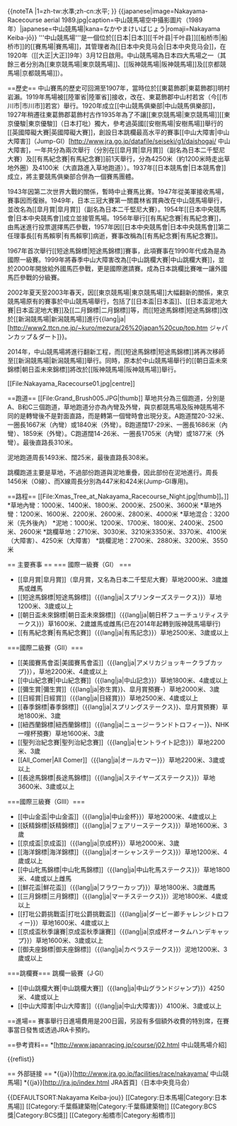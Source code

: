 {{noteTA
|1=zh-tw:水準;zh-cn:水平;
}}
{{japanese|image=Nakayama-Racecourse aerial 1989.jpg|caption=中山競馬場空中攝影圖片（1989年）|japanese=中山競馬場|kana=なかやまけいばじょう|romaji=Nakayama Keiba-jō}}
'''中山競馬場'''是一個位於[[日本|日本]][[千叶县|千叶县]][[船桥市|船桥市]]的[[賽馬場|賽馬場]]，其管理者為[[日本中央竞马会|日本中央竞马会]]，在1920年（[[大正|大正]]9年）3月12日啟用。中山競馬場為日本四大馬場之一（其餘三者分別為[[東京競馬場|東京競馬場]]、[[阪神競馬場|阪神競馬場]]及[[京都競馬場|京都競馬場]]）。

==歷史==
中山賽馬的歷史可回溯至1907年，當時位於[[東葛飾郡|東葛飾郡]]明村岩瀨。1919年馬場被[[陸軍省|陸軍省]]接收，改在、東葛飾郡中山村若宮（今[[市川市|市川市]]若宮）舉行。1920年成立[[中山競馬俱樂部|中山競馬俱樂部]]，1927年稍遷往東葛飾郡葛飾村古作1935年為了不讓[[東京競馬場|東京競馬場]][[東京優駿|東京優駿]]（日本打吡）獨大，參考過英國[[安樹馬場|安樹馬場]]舉行的[[英國障礙大賽|英國障礙大賽]]，創設日本跳欄最高水平的賽事[[中山大障害|中山大障害]]（Jump-GI）<ref>[http://www.jra.go.jp/datafile/seiseki/g1/daishogai/ 中山大障害]</ref>，一年共分為兩次舉行（分別在[[皐月賞|皐月賞]]（副名為日本二千堅尼大賽）及[[有馬紀念賽|有馬紀念賽]]前1天舉行，分為4250米（約1200米時走出草地外圈）及4100米（大直路進入草地跑道））。1937年[[日本競馬會|日本競馬會]]成立，將主要競馬俱樂部合併為一個賽馬團體。

1943年因第二次世界大戰的關係，暫時中止賽馬比賽。1947年從美軍接收馬場，賽事因而復辦。1949年，日本三冠大賽第一關農林省賞典改在中山競馬場舉行，並改名為[[皐月賞|皐月賞]]（副名為日本二千堅尼大賽）。1954年[[日本中央競馬會|日本中央競馬會]]成立並接管馬場。1956年舉行[[有馬紀念賽|有馬紀念賽]]，由馬迷進行投票選擇馬匹參戰，1957年因[[日本中央競馬會|日本中央競馬會]]第二任理事長[[有馬賴寧|有馬賴寧]]病逝，賽事改稱為[[有馬紀念賽|有馬紀念賽]]。

1967年首次舉行[[短途馬錦標|短途馬錦標]]賽事，此項賽事在1990年代成為是為國際一級賽。1999年將春季中山大障害改為[[中山跳欄大賽|中山跳欄大賽]]，並於2000年開放給外國馬匹參戰，更是國際邀請賽。成為日本跳欄比賽唯一讓外國馬匹參戰的分級賽。

2002年夏天至2003年春天，因[[東京競馬場|東京競馬場]]大幅翻新的關係，東京競馬場原有的賽事於中山競馬場舉行，包括了[[日本盃|日本盃]]、[[日本盃泥地大賽|日本盃泥地大賽]]及[[二月錦標|二月錦標]]等，而[[短途馬錦標|短途馬錦標]]改於[[新潟競馬場|新潟競馬場]]進行<ref>{{lang|ja|[http://www2.ttcn.ne.jp/~kuro/mezura/26%20japan%20cup/top.htm ジャパンカップ＆ダート]}}</ref>。

2014年，中山競馬場將進行翻新工程，而[[短途馬錦標|短途馬錦標]]將再次移師至[[新潟競馬場|新潟競馬場]]舉行。同時，原本於中山競馬場舉行的[[朝日盃未來錦標|朝日盃未來錦標]]將改於[[阪神競馬場|阪神競馬場]]舉行。

[[File:Nakayama_Racecourse01.jpg|centre]]

==跑道==
[[File:Grand_Brush005.JPG|thumb]]
草地共分為三個跑道，分別是A、B和C三個跑道，草地跑道分亦為內彎及外彎，與京都競馬場及阪神競馬場不同的是轉彎後不是對面直路，而是轉第一個彎時會出現分支。A跑道闊20-32米、一圈長1667米（內彎）或1840米（外彎）。B跑道闊17-29米、一圈長1686米（內彎）、1859米（外彎）。C跑道闊14-26米、一圈長1705米（內彎）或1877米（外彎）。最後直路長310米。

泥地跑道周長1493米、闊25米，最後直路長308米。

跳欄跑道主要是草地，不過部份跑道與泥地重疊，因此部份在泥地進行。周長1456米（O線）、而X線周長分別為447米和424米(Jump-GI專用)。

==路程==
[[File:Xmas_Tree_at_Nakayama_Racecourse_Night.jpg|thumb]]。]]
*草地內彎：1000米、1400米、1800米、2000米、2500米、3600米
*草地外彎：1200米、1600米、2200米、2600米、2800米、4000米
*草地混合：3200米（先外後內）
*泥地：1000米、1200米、1700米、1800米、2400米、2500米、2600米
*跳欄草地：2710米、3030米、3210米3350米、3370米、4100米（大障害）、4250米（大障害）
*跳欄泥地：2700米、2880米、3200米、3550米

== 主要赛事 ==
=== 國際一級賽（GI） ===
* [[皐月賞|皐月賞]]（皐月賞，又名為日本二千堅尼大賽）草地2000米、3歲雄馬或雌馬
* [[短途馬錦標|短途馬錦標]]（{{lang|ja|スプリンターズステークス}}）草地1200米、3歲或以上
* [[朝日盃未來錦標|朝日盃未來錦標]]（{{lang|ja|朝日杯フューチュリティステークス}}）草1600米、2歲雄馬或雌馬(已在2014年起轉到阪神競馬場舉行)
* [[有馬紀念賽|有馬紀念賽]]（{{lang|ja|有馬記念}}）草地2500米、3歲或以上

===國際二級賽（GII）===
* [[美國賽馬會盃|美國賽馬會盃]]（{{lang|ja|アメリカジョッキークラブカップ}}），草地2200米、4歲或以上
* [[中山紀念賽|中山紀念賽]]（{{lang|ja|中山記念}}）草地1800米、4歲或以上
* [[彌生賞|彌生賞]]（{{lang|ja|弥生賞}}、皐月賞預賽-）草地2000米、3歲
* [[日經賞|日經賞]]（{{lang|ja|日経賞}}）草地2500米、4歲或以上
* [[春季錦標|春季錦標]]（{{lang|ja|スプリングステークス}}、皐月賞預賽）草地1800米、3歲
* [[紐西蘭錦標|紐西蘭錦標]]（{{lang|ja|ニュージーランドトロフィー}}、NHK一哩杯預賽）草地1600米、3歲
* [[聖列治紀念賽|聖列治紀念賽]]（{{lang|ja|セントライト記念}}）草地2200米、3歲
* [[All_Comer|All Comer]]（{{lang|ja|オールカマー}}）草地2200米、3歲或以上
* [[長途馬錦標|長途馬錦標]]（{{lang|ja|ステイヤーズステークス}}）草地3600米、3歲或以上

===國際三級賽（GIII）===
* [[中山金盃|中山金盃]]（{{lang|ja|中山金杯}}）草地2000米、4歲或以上
* [[妖精錦標|妖精錦標]]（{{lang|ja|フェアリーステークス}}）草地1600米、3歲
* [[京成盃|京成盃]]（{{lang|ja|京成杯}}）草地2000米、3歲
* [[海洋錦標|海洋錦標]]（{{lang|ja|オーシャンステークス}}）草地1200米、4歲或以上
* [[中山牝馬錦標|中山牝馬錦標]]（{{lang|ja|中山牝馬ステークス}}）草地1800米、4歲或以上雌馬
* [[鮮花盃|鮮花盃]]（{{lang|ja|フラワーカップ}}）草地1800米、3歲雌馬
* [[三月錦標|三月錦標]]（{{lang|ja|マーチステークス}}）泥地1800米、4歲或以上
* [[打吡公爵挑戰盃|打吡公爵挑戰盃]]（{{lang|ja|ダービー卿チャレンジトロフィー}}）草地1600米、4歲或以上
* [[京成盃秋季讓賽|京成盃秋季讓賽]]（{{lang|ja|京成杯オータムハンデキャップ}}）草地1600米、3歲或以上
* [[御夫座錦標|御夫座錦標]]（{{lang|ja|カペラステークス}}）泥地1200米、3歲或以上

===跳欄賽===
跳欄一級賽（J·GI）
* [[中山跳欄大賽|中山跳欄大賽]]（{{lang|ja|中山グランドジャンプ}}）4250米、4歲或以上
* [[中山大障害|中山大障害]]（{{lang|ja|中山大障害}}）4100米、3歲或以上

==進場==
賽事舉行日進場費用是200日圓，另設有多個額外收費的特別席，在賽事當日發售或透過JRA卡預約。

==參考資料==
*[http://www.japanracing.jp/course/j02.html 中山競馬場介紹]

{{reflist}}

== 外部链接 ==
*{{ja}}[http://www.jra.go.jp/facilities/race/nakayama/ 中山競馬場]
*{{ja}}[http://jra.jp/index.html JRA首頁]（日本中央竞马会）

{{DEFAULTSORT:Nakayama Keiba-jou}}
[[Category:日本馬場|Category:日本馬場]]
[[Category:千葉縣建築物|Category:千葉縣建築物]]
[[Category:BCS獎|Category:BCS獎]]
[[Category:船橋市|Category:船橋市]]